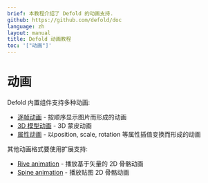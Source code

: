 ```yaml
---
brief: 本教程介绍了 Defold 的动画支持.
github: https://github.com/defold/doc
language: zh
layout: manual
title: Defold 动画教程
toc: '["动画"]'
---
```


# 动画

Defold 内置组件支持多种动画:

* [逐帧动画](/zh/manuals/flipbook-animation) - 按顺序显示图片而形成的动画
* [3D 模型动画](/zh/manuals/model-animation) - 3D 蒙皮动画
* [属性动画](/zh/manuals/property-animation) - 以position, scale, rotation 等属性插值变换而形成的动画

其他动画格式要使用扩展支持:

* [Rive animation](/extension-rive) - 播放基于矢量的 2D 骨骼动画
* [Spine animation](/extension-spine) - 播放贴图 2D 骨骼动画